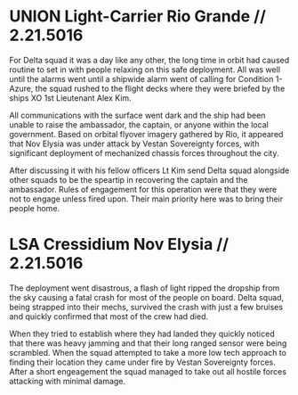 # UNION Light-Carrier Rio Grande // 2.21.5016
For Delta squad it was a day like any other, the long time in orbit had caused routine to set in with people relaxing on this safe deployment.
All was well until the alarms went until a shipwide alarm went of calling for Condition 1-Azure, the squad rushed to the flight decks where they were briefed by the ships XO 1st Lieutenant Alex Kim.

All communications with the surface went dark and the ship had been unable to raise the ambassador, the captain, or anyone within the local government. 
Based on orbital flyover imagery gathered by Rio, it appeared that Nov Elysia was under attack by Vestan Sovereignty forces, with significant deployment of mechanized chassis forces throughout the city.

After discussing it with his fellow officers Lt Kim send Delta squad alongside other squads to be the speartip in recovering the captain and the ambassador.
Rules of engagement for this operation were that they were not to engage unless fired upon. Their main priority here was to bring their people home.

# LSA Cressidium Nov Elysia // 2.21.5016
The deployment went disastrous, a flash of light ripped the dropship from the sky causing a fatal crash for most of the people on board.
Delta squad, being strapped into their mechs, survived the crash with just a few bruises and quickly confirmed that most of the crew had died.

When they tried to establish where they had landed they quickly noticed that there was heavy jamming and that their long ranged sensor were being scrambled.
When the squad attempted to take a more low tech approach to finding their location they came under fire by Vestan Sovereignty forces.
After a short engeagement the squad managed to take out all hostile forces attacking with minimal damage.
